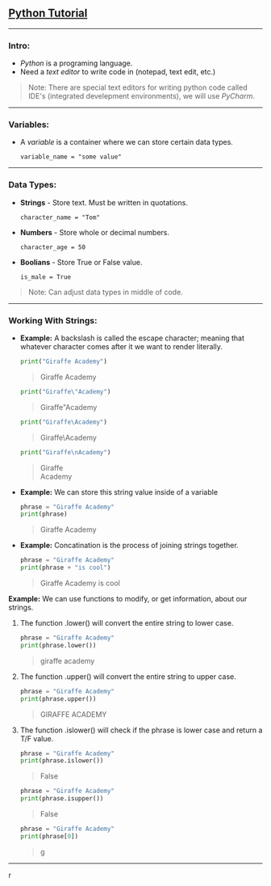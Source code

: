 ## [**Python Tutorial**](https://www.youtube.com/watch?v=rfscVS0vtbw&t=2078s)
____
### **Intro:**

* _Python_ is a programing language.
* Need a _text editor_ to write code in (notepad, text edit, etc.)
>Note: There are special text editors for writing python code called IDE's (integrated develepment environments), we will use _PyCharm_.
____
### **Variables:**
* A _variable_ is a container where we can store certain data types.
    ```
    variable_name = "some value"
    ```
____
### **Data Types:**

* **Strings** - Store text. Must be written in quotations.
    ```
    character_name = "Tom"
    ```
* **Numbers** - Store whole or decimal numbers. 
    ```
    character_age = 50
    ```
* **Boolians** - Store True or False value.
    ```
    is_male = True
    ```
>Note: Can adjust data types in middle of code.
____
### **Working With Strings:**

* **Example:** A backslash is called the escape character; meaning that whatever character comes after it we want to render literally.

    ```python
    print("Giraffe Academy")
    ```
    >Giraffe Academy

    ```python
    print("Giraffe\"Academy")
    ```
    >Giraffe"Academy

    ```python
    print("Giraffe\Academy")
    ```
    >Giraffe\Academy
    ```python
    print("Giraffe\nAcademy")
    ```
    >Giraffe  
    Academy

* **Example:** We can store this string value inside of a variable
    ```python
    phrase = "Giraffe Academy"
    print(phrase)
    ```
    >Giraffe Academy

* **Example:** Concatination is the process of joining strings together.
    ```python
    phrase = "Giraffe Academy"
    print(phrase + "is cool")
    ```
    >Giraffe Academy is cool

**Example:** We can use functions to modify, or get information, about our strings.
1. The function .lower() will convert the entire string to lower case.
    ```python
    phrase = "Giraffe Academy"
    print(phrase.lower())
    ```
    >giraffe academy
2. The function .upper() will convert the entire string to upper case.
    ```python
    phrase = "Giraffe Academy"
    print(phrase.upper())
    ```
    >GIRAFFE ACADEMY
3. The function .islower() will check if the phrase is lower case and return a T/F value.
    ```python
    phrase = "Giraffe Academy"
    print(phrase.islower())
    ```
    >False
    ```python
    phrase = "Giraffe Academy"
    print(phrase.isupper())
    ```
    >False
    ```python
    phrase = "Giraffe Academy"
    print(phrase[0])
    ```
    >g
____

r